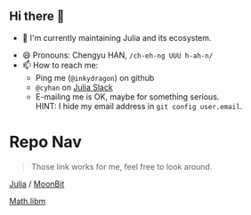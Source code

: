 ## Hi there 👋

- 🔭 I'm currently maintaining Julia and its ecosystem.
<!-- 
- 🌱 I’m currently learning ...
- 👯 I’m looking to collaborate on ...
- 🤔 I’m looking for help with ...
- 💬 Ask me about ...
-->
- 😄 Pronouns: Chengyu HAN, `/ch-eh-ng UUU h-ah-n/`
- 📫 How to reach me:
  - Ping me (`@inkydragon`) on github
  - `@cyhan` on [Julia Slack](https://julialang.org/slack/)
  - E-mailing me is OK, maybe for something serious.  
    HINT: I hide my email address in `git config user.email`.


# Repo Nav

> Those link works for me, feel free to look around.

[Julia](julia/nav.md) /
[MoonBit](moonbit.md)

[Math.libm](math/libm.md)
